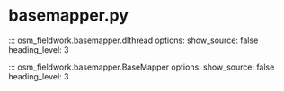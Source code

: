 # basemapper.py

::: osm_fieldwork.basemapper.dlthread
options:
show_source: false
heading_level: 3

::: osm_fieldwork.basemapper.BaseMapper
options:
show_source: false
heading_level: 3
